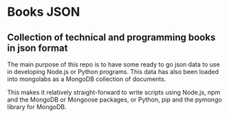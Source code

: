 # Books JSON

## Collection of technical and programming books in json format

The main purpose of this repo is to have some ready to go json data to use in developing Node.js or Python programs. This data has also been loaded into mongolabs as a MongoDB collection of documents.

This makes it relatively straight-forward to write scripts using Node.js, npm and the MongoDB or Mongoose packages, or Python, pip and the pymongo library for MongoDB.

